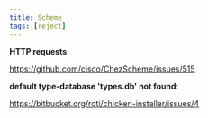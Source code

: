 ```yaml
---
title: Scheme
tags: [reject]
---
```


**HTTP requests**:

<https://github.com/cisco/ChezScheme/issues/515>

**default type-database 'types.db' not found**:

<https://bitbucket.org/roti/chicken-installer/issues/4>
